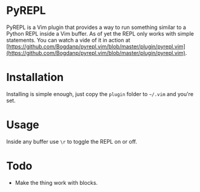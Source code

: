 PyREPL
======

PyREPL is a Vim plugin that provides a way to run something similar
to a Python REPL inside a Vim buffer. As of yet the REPL only works
with simple statements. You can watch a vide of it in action at
[https://github.com/Bogdanp/pyrepl.vim/blob/master/plugin/pyrepl.vim](https://github.com/Bogdanp/pyrepl.vim/blob/master/plugin/pyrepl.vim).

Installation
============

Installing is simple enough, just copy the `plugin` folder to `~/.vim`
and you're set.

Usage
=====

Inside any buffer use `\r` to toggle the REPL on or off.

Todo
====

* Make the thing work with blocks.

